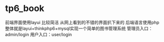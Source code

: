 # tp6_book
前端界面使用layui 比较简洁 
从网上看到的不错的界面扒下来的
后端语言使用php
整体就是layui+thinkphp6+mysql实现一个简单的图书管理系统
管理员入口：admin/login
用户入口：user/login
